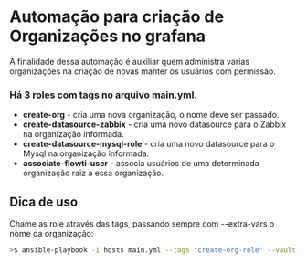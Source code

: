 # Automação para criação de Organizações no grafana

A finalidade dessa automação é auxiliar quem administra varias organizações na criação de novas manter os usuários com permissão.

### Há 3 roles com tags no arquivo main.yml.
- **create-org** - cria uma nova organização, o nome deve ser passado.
- **create-datasource-zabbix** - cria uma novo datasource para o Zabbix na organização informada.
- **create-datasource-mysql-role** - cria uma novo datasource para o Mysql na organização informada.
- **associate-flowti-user** - associa usuários de uma determinada organização raiz a essa organização.


## Dica de uso

Chame as role através das tags, passando sempre com --extra-vars o nome da organização:

```bash
>$ ansible-playbook -i hosts main.yml --tags "create-org-role" --vault-password-file ~/.vault_key --extra-vars "org_name='Org teste 1'"
```
